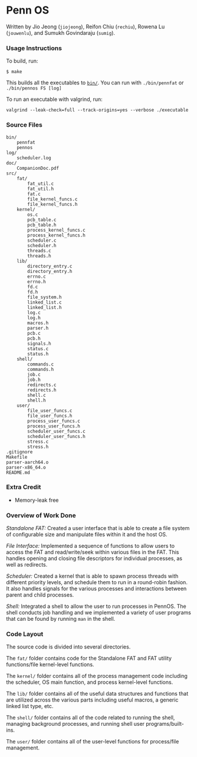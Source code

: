 # Penn OS

Written by Jio Jeong (`jiojeong`), Reifon Chiu (`rechiu`), Rowena Lu (`jouwenlu`), and Sumukh Govindaraju (`sumig`).

### Usage Instructions

To build, run:

```
$ make
```

This builds all the executables to [`bin/`](bin/). You can run with `./bin/pennfat` or `./bin/pennos FS [log]`

To run an executable with valgrind, run:

```
valgrind --leak-check=full --track-origins=yes --verbose ./executable
```

### Source Files
```
bin/
	pennfat
	pennos 
log/
	scheduler.log
doc/
	CompanionDoc.pdf
src/
	fat/
		fat_util.c
		fat_util.h
		fat.c
		file_kernel_funcs.c
		file_kernel_funcs.h
	kernel/
		os.c
		pcb_table.c
		pcb_table.h
		process_kernel_funcs.c
		process_kernel_funcs.h
		scheduler.c
		scheduler.h
		threads.c
		threads.h
	lib/
		directory_entry.c
		directory_entry.h
		errno.c
		errno.h
		fd.c
		fd.h
		file_system.h
		linked_list.c
		linked_list.h
		log.c
		log.h
		macros.h
		parser.h
		pcb.c
		pcb.h
		signals.h
		status.c
		status.h
	shell/
		commands.c
		commands.h
		job.c
		job.h
		redirects.c
		redirects.h
		shell.c
		shell.h
	user/
		file_user_funcs.c
		file_user_funcs.h
		process_user_funcs.c
		process_user_funcs.h
		scheduler_user_funcs.c
		scheduler_user_funcs.h
		stress.c
		stress.h
.gitignore
Makefile
parser-aarch64.o
parser-x86_64.o
README.md
```

### Extra Credit
- Memory-leak free

### Overview of Work Done
*Standalone FAT:*
Created a user interface that is able to create a file system of configurable size and manipulate files within it and the host OS.

*File Interface:*
Implemented a sequence of functions to allow users to access the FAT and read/write/seek within various files in the FAT. This handles opening and closing file descriptors for individual processes, as well as redirects.

*Scheduler:*
Created a kernel that is able to spawn process threads with different priority levels, and schedule them to run in a round-robin fashion. It also handles signals for the various processes and interactions between parent and child processes.

*Shell:*
Integrated a shell to allow the user to run processes in PennOS. The shell conducts job handling and we implemented a variety of user programs that can be found by running `man` in the shell.

### Code Layout
The source code is divided into several directories.

The `fat/` folder contains code for the Standalone FAT and FAT utility functions/file kernel-level functions.

The `kernel/` folder contains all of the process management code including the scheduler, OS main function, and process kernel-level functions.

The `lib/` folder contains all of the useful data structures and functions that are utilized across the various parts including useful macros, a generic linked list type, etc.

The `shell/` folder contains all of the code related to running the shell, managing background processes, and running shell user programs/built-ins.

The `user/` folder contains all of the user-level functions for process/file management.
